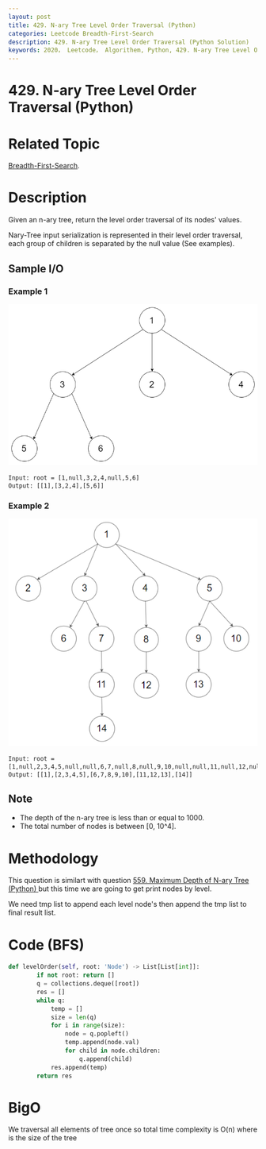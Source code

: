 ```yaml
---
layout: post
title: 429. N-ary Tree Level Order Traversal (Python)
categories: Leetcode Breadth-First-Search
description: 429. N-ary Tree Level Order Traversal (Python Solution)
keywords: 2020， Leetcode， Algorithem, Python, 429. N-ary Tree Level Order Traversal, zhenyu, Breadth-First-Search, BFS, Breadth First Search
---
```


# 429. N-ary Tree Level Order Traversal (Python)

# Related Topic
<a href="/categories/#Breadth-First-Search" target="_blank"> Breadth-First-Search</a>.

# Description
Given an n-ary tree, return the level order traversal of its nodes' values.

Nary-Tree input serialization is represented in their level order traversal, each group of children is separated by the null value (See examples).

## Sample I/O

### Example 1
![orange](/images/blog/narytreeexample.png)
```
Input: root = [1,null,3,2,4,null,5,6]
Output: [[1],[3,2,4],[5,6]]
```

### Example 2
![orange](/images/blog/sample_4_964.png)
```
Input: root = [1,null,2,3,4,5,null,null,6,7,null,8,null,9,10,null,null,11,null,12,null,13,null,null,14]
Output: [[1],[2,3,4,5],[6,7,8,9,10],[11,12,13],[14]]
```

## Note
* The depth of the n-ary tree is less than or equal to 1000.
* The total number of nodes is between [0, 10^4].

# Methodology
This question is similart with question <a href="/2020/03/26/lc559/" target="_blank"> 559. Maximum Depth of N-ary Tree (Python) </a> but this time we are going to get print nodes by level.

We need tmp list to append each level node's then append the tmp list to final result list.


# Code (BFS)
```python
def levelOrder(self, root: 'Node') -> List[List[int]]:
        if not root: return []
        q = collections.deque([root])
        res = []
        while q:
            temp = []
            size = len(q)
            for i in range(size):
                node = q.popleft()
                temp.append(node.val)
                for child in node.children:
                    q.append(child)
            res.append(temp)
        return res
```
# BigO
We traversal all elements of tree once so total time complexity is O(n) where is the size of the tree
